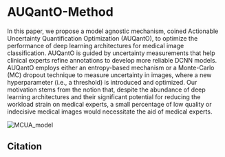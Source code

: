 # AUQantO-Method

In this paper, we propose a model agnostic mechanism, coined Actionable Uncertainty Quantification Optimization (AUQantO), to optimize the performance of deep learning architectures for medical image classification. AUQantO is guided by uncertainty measurements that help clinical experts refine annotations to develop more reliable DCNN models. AUQantO employs either an entropy-based mechanism or a Monte-Carlo (MC) dropout technique to measure uncertainty in images, where a new hyperparameter (i.e., a threshold) is introduced and optimized. Our motivation stems from the notion that, despite the abundance of deep learning architectures and their significant potential for reducing the workload strain on medical experts, a small percentage of low quality or indecisive medical images would necessitate the aid of medical experts.


![MCUA_model](https://user-images.githubusercontent.com/20457990/107374459-85cd2f00-6adf-11eb-9356-f6a5202e8969.PNG)


## Citation



```

```
